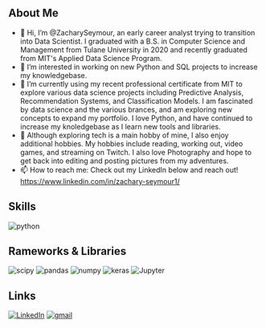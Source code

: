 
## About Me
- 👋 Hi, I’m @ZacharySeymour, an early career analyst trying to transition into Data Scientist. I graduated with a B.S. in Computer Science and Management from Tulane University in 2020 and recently graduated from MIT's Applied Data Science Program. 
- 👀 I’m interested in working on new Python and SQL projects to increase my knowledgebase.
- 🌱 I’m currently using my recent professional certificate from MIT to explore various data science projects including Predictive Analysis, Recommendation Systems, and Classification Models. I am fascinated by data science and the various brances, and am exploring new concepts to expand my portfolio. I love Python, and have continued to increase my knoledgebase as I learn new tools and libraries. 
- 💞️ Although exploring tech is a main hobby of mine, I also enjoy additional hobbies. My hobbies include reading, working out, video games, and streaming on Twitch. I also love Photography and hope to get back into editing and posting pictures from my adventures. 
- 📫 How to reach me: Check out my LinkedIn below and reach out!
        https://www.linkedin.com/in/zachary-seymour1/

## Skills
![python](https://img.shields.io/badge/Python-3776AB?style=for-the-badge&logo=python&logoColor=white)

## Rameworks & Libraries
![scipy](https://img.shields.io/badge/SciPy-654FF0?style=for-the-badge&logo=SciPy&logoColor=white)
![pandas](https://img.shields.io/badge/Pandas-2C2D72?style=for-the-badge&logo=pandas&logoColor=white)
![numpy](https://img.shields.io/badge/Numpy-777BB4?style=for-the-badge&logo=numpy&logoColor=white)
![keras](https://img.shields.io/badge/Keras-D00000?style=for-the-badge&logo=Keras&logoColor=white)
![Jupyter](https://img.shields.io/badge/Jupyter-F37626.svg?&style=for-the-badge&logo=Jupyter&logoColor=white)

## Links

[![LinkedIn](https://img.shields.io/badge/LinkedIn-0077B5?style=for-the-badge&logo=linkedin&logoColor=white)](https://www.linkedin.com/in/zachary-seymour1/)
[![gmail](https://img.shields.io/badge/Gmail-D14836?style=for-the-badge&logo=Gmail&logoColor=white)](mailto:zacharyseymour20@gmail.com)

<!---
ZacharySeymour/ZacharySeymour is a ✨ special ✨ repository because its `README.md` (this file) appears on your GitHub profile.
You can click the Preview link to take a look at your changes.
--->

